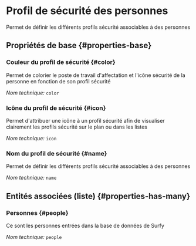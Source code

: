 # Profil de sécurité des personnes
<!--- THIS FILE IS GENERATED PLEASE DO NOT EDIT IT DIRECTLY --->

Permet de définir les différents profils sécurité associables à des personnes

<OH code="personSecurityProfile"/>


## Propriétés de base {#properties-base}

### Couleur du profil de sécurité {#color}

Permet de colorier le poste de travail d'affectation et l'icône sécurité de la personne en fonction de son profil sécurité

*Nom technique:* ```color```
<PH code="personSecurityProfile:color"/>

### Icône du profil de sécurité {#icon}

Permet d'attribuer une icône à un profil sécurité afin de visualiser clairement les profils sécurité sur le plan ou dans les listes

*Nom technique:* ```icon```
<PH code="personSecurityProfile:icon"/>

### Nom du profil de sécurité {#name}

Permet de définir les différents profils sécurité associables à des personnes

*Nom technique:* ```name```
<PH code="personSecurityProfile:name"/>




## Entités associées (liste) {#properties-has-many}

### Personnes {#people}

Ce sont les personnes entrées dans la base de données de Surfy

*Nom technique:* ```people```
<PH code="personSecurityProfile:people"/>




